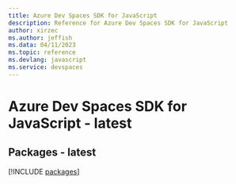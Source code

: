 ```yaml
---
title: Azure Dev Spaces SDK for JavaScript
description: Reference for Azure Dev Spaces SDK for JavaScript
author: xirzec
ms.author: jeffish
ms.data: 04/11/2023
ms.topic: reference
ms.devlang: javascript
ms.service: devspaces
---
```

# Azure Dev Spaces SDK for JavaScript - latest
## Packages - latest
[!INCLUDE [packages](dev-spaces-index.md)]